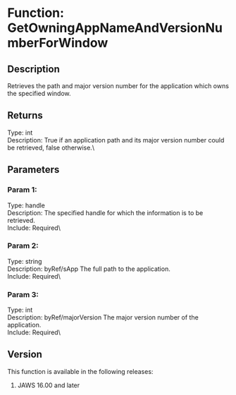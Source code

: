 # Function: GetOwningAppNameAndVersionNumberForWindow

## Description

Retrieves the path and major version number for the application which
owns the specified window.

## Returns

Type: int\
Description: True if an application path and its major version number
could be retrieved, false otherwise.\

## Parameters

### Param 1:

Type: handle\
Description: The specified handle for which the information is to be
retrieved.\
Include: Required\

### Param 2:

Type: string\
Description: byRef/sApp The full path to the application.\
Include: Required\

### Param 3:

Type: int\
Description: byRef/majorVersion The major version number of the
application.\
Include: Required\

## Version

This function is available in the following releases:

1.  JAWS 16.00 and later

